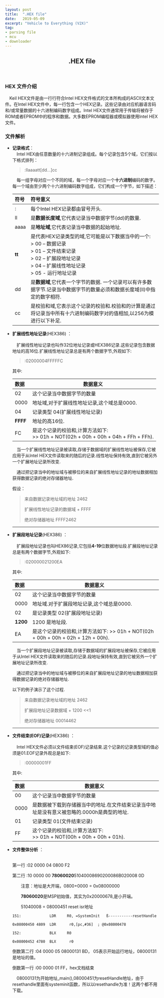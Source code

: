 ```yaml
---
layout: post
title:  ".HEX file"
date:   2019-05-09
excerpt: "Vehicle to Everything (V2X)"
tag:
- parsing file
- mcu
- downloader
---
```




<center><H2><b>.HEX file</b></H2></center><br>


### HEX 文件介绍
&emsp;Keil HEX文件是由一行行符合Intel HEX文件格式的文本所构成的ASCII文本文件。在Intel HEX文件中，每一行包含一个HEX记录。这些记录由对应机器语言码和/或常量数据的十六进制编码数字组成。Intel HEX文件通常用于传输将被存于ROM或者EPROM中的程序和数据。大多数EPROM编程器或模拟器使用Intel HEX文件。 

### 文件解析

* **记录格式**：<br>&emsp;Intel HEX由任意数量的十六进制记录组成。每个记录包含5个域，它们按以下格式排列： 

  > :llaaaatt[dd...]cc 

  &emsp;每一组字母对应一个不同的域，每一个字母对应一个**十六进制**编码的数字。每一个域由至少两个十六进制编码数字组成，它们构成一个字节，如下描述： 

  | 符号   | 符号意义                                                     |
  | :----- | :----------------------------------------------------------- |
  | :      | 每个Intel HEX记录都由冒号开头.                               |
  | ll     | 是**数据长度域**,它代表记录当中数据字节(dd)的数量.           |
  | aaaa   | 是**地址域**,它代表记录当中数据的起始地址.                   |
  | **tt** | 是代表HEX记录类型的域,它可能是以下数据当中的一个:<br/>> 00 – 数据记录<br/>> 01 – 文件结束记录<br/>> 02 – 扩展段地址记录 <br/>> 04 – 扩展线性地址记录<br/>> 05 - 运行地址记录 |
  | dd     | 是**数据域**,它代表一个字节的数据. 一个记录可以有许多数据字节.记录当中数据字节的数量必须和数据长度域(ll)中指定的数字相符. |
  | cc     | 是校验和域,它表示这个记录的校验和.校验和的计算是通过将记录当中所有十六进制编码数字对的值相加,以256为模进行以下补足. |

* **扩展线性地址记录**(HEX386) ：<br><br>&emsp;扩展线性地址记录也叫作32位地址记录或HEX386记录.这些记录包含数据地址的高16位.扩展线性地址记录总是有两个数据字节,外观如下: 

  > :02000004FFFFFC 

  其中: 

  | 数据     | 数据意义                                                     |
  | :------- | ------------------------------------------------------------ |
  | 02       | 这个记录当中数据字节的数量                                   |
  | 0000     | 地址域,对于扩展线性地址记录,这个域总是0000.                  |
  | 04       | 记录类型 04(扩展线性地址记录)                                |
  | **FFFF** | 地址的高16位.                                                |
  | FC       | 是这个记录的校验和,计算方法如下: <br>>> 01h + NOT(02h + 00h + 00h + 04h + FFh + FFh). |

  

  &emsp;当一个扩展线性地址记录被读取,存储于数据域的扩展线性地址被保存,它被应用于从Intel HEX文件读取来的随后的记录.线性地址保持有效,直到它被另外一个扩展地址记录所改变. 

  &emsp;通过把记录当中的地址域与被移位的来自扩展线性地址记录的地址数据相加获得数据记录的绝对存储器地址. 

  假设：

  > 来自数据记录地址域的地址 2462 
  >
  > 扩展线性地址记录的数据域 + FFFF 
  >
  > 绝对存储器地址 FFFF2462 

  ----

* **扩展段地址记录**(HEX386) ：<br><br>&emsp;扩展段地址记录也叫HEX86记录,它包括**4-19**位数据地址段.扩展段地址记录总是有两个数据字节,外观如下: 

  > :020000021200EA 

  其中: 

  | 数据     | 数据意义                                                     |
  | :------- | ------------------------------------------------------------ |
  | 02       | 这个记录当中数据字节的数量                                   |
  | 0000     | 地址域.对于扩展段地址记录,这个域总是0000.                    |
  | 02       | 是记录类型 02(扩展段地址记录)                                |
  | **1200** | 1200 是地址段.                                               |
  | EA       | 是这个记录的校验和,计算方法如下:  >> 01h + NOT(02h + 00h + 00h + 02h + 12h + 00h). |

  

  &emsp;当一个扩展段地址记录被读取,存储于数据域的扩展段地址被保存,它被应用于从Intel HEX文件读取来的随后的记录.段地址保持有效,直到它被另外一个扩展地址记录所改变. 

   

  &emsp;通过把记录当中的地址域与被移位的来自扩展段地址记录的地址数据相加获得数据记录的绝对存储器地址. 

  以下的例子演示了这个过程.

  > 来自数据记录地址域的地址 2462 
  >
  > 扩展段地址记录数据域 + 1200 <<1
  >
  > 绝对存储器地址 00014462 

  ---

  

* **文件结束(EOF)记录**(HEX386) ：<br><br>&emsp;Intel HEX文件必须以文件结束(EOF)记录结束.这个记录的记录类型域的值必须是01.EOF记录外观总是如下: 

  > :00000001FF 

  其中: 

  | 数据 | 数据意义                                                     |
  | :--- | ------------------------------------------------------------ |
  | 00   | 这个记录当中数据字节的数量                                   |
  | 0000 | 是数据被下载到存储器当中的地址.在文件结束记录当中地址是没有意义被忽略的.0000h是典型的地址. |
  | 01   | 记录类型 01(文件结束记录)                                    |
  | FF   | 这个记录的校验和,计算方法如下: <br>>> 01h + NOT(00h + 00h + 00h + 01h). |

   

* **文件整体分析** ：<br><br>

  第一行 :02 0000 04 0800 F2

  第二行 :10 0000 00 **78060020**51040008690200086B020008 0D

  &emsp;&emsp;注意：地址是大开端，0800+0000 = 0x08000000

  **&emsp;&emsp;78060020**是MSP初始值，其实为0x20000678,是小开端。

  &emsp;&emsp;51040008 = 08000451 reset isr地址

   

  ``` assembly
  151:             LDR     R0, =SystemInit   ß-----------resetHandle
  
  0x08000450 4809  LDR      r0,[pc,#36]  ; @0x08000478
  
  152:             BLX     R0                
  
  0x08000452 4780  BLX      r0
  ```

  

  

  倒数第二行 :04 0000 05 08000131 BD， 05表示开始运行地址，08000131是地址的值。

  倒数第一行 :00 0000 01 FF，hex文档结束

  &emsp;08000131为开始地址_main(),08000451为resetHandle地址，由于resethandle里面有systeminit函数，所以以resethandle为准！这两个都不用下载。

